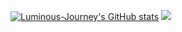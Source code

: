 [![Luminous-Journey's GitHub stats](https://github-readme-stats.vercel.app/api?username=Luminous-Journey&show_icons=true&theme=dark)](https://github.com/anuraghazra/github-readme-stats)
<img src="https://github-readme-streak-stats.herokuapp.com/?user=Luminous-Journey&theme=dark" />
